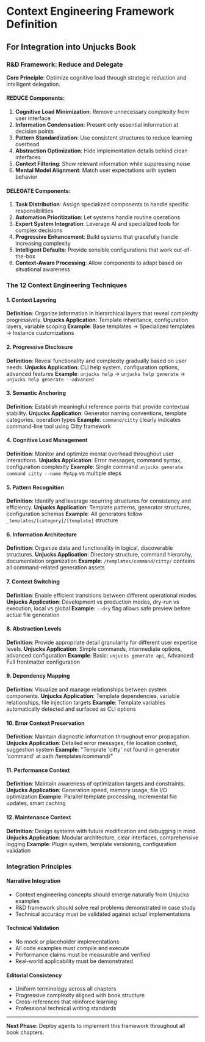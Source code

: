 # Context Engineering Framework Definition
## For Integration into Unjucks Book

### R&D Framework: Reduce and Delegate

**Core Principle**: Optimize cognitive load through strategic reduction and intelligent delegation.

#### REDUCE Components:
1. **Cognitive Load Minimization**: Remove unnecessary complexity from user interface
2. **Information Condensation**: Present only essential information at decision points  
3. **Pattern Standardization**: Use consistent structures to reduce learning overhead
4. **Abstraction Optimization**: Hide implementation details behind clean interfaces
5. **Context Filtering**: Show relevant information while suppressing noise
6. **Mental Model Alignment**: Match user expectations with system behavior

#### DELEGATE Components:
1. **Task Distribution**: Assign specialized components to handle specific responsibilities
2. **Automation Prioritization**: Let systems handle routine operations
3. **Expert System Integration**: Leverage AI and specialized tools for complex decisions
4. **Progressive Enhancement**: Build systems that gracefully handle increasing complexity
5. **Intelligent Defaults**: Provide sensible configurations that work out-of-the-box
6. **Context-Aware Processing**: Allow components to adapt based on situational awareness

### The 12 Context Engineering Techniques

#### 1. Context Layering
**Definition**: Organize information in hierarchical layers that reveal complexity progressively.
**Unjucks Application**: Template inheritance, configuration layers, variable scoping
**Example**: Base templates → Specialized templates → Instance customizations

#### 2. Progressive Disclosure
**Definition**: Reveal functionality and complexity gradually based on user needs.
**Unjucks Application**: CLI help system, configuration options, advanced features
**Example**: `unjucks help` → `unjucks help generate` → `unjucks help generate --advanced`

#### 3. Semantic Anchoring
**Definition**: Establish meaningful reference points that provide contextual stability.
**Unjucks Application**: Generator naming conventions, template categories, operation types
**Example**: `command/citty` clearly indicates command-line tool using Citty framework

#### 4. Cognitive Load Management
**Definition**: Monitor and optimize mental overhead throughout user interactions.
**Unjucks Application**: Error messages, command syntax, configuration complexity
**Example**: Single command `unjucks generate command citty --name MyApp` vs multiple steps

#### 5. Pattern Recognition
**Definition**: Identify and leverage recurring structures for consistency and efficiency.
**Unjucks Application**: Template patterns, generator structures, configuration schemas
**Example**: All generators follow `_templates/[category]/[template]` structure

#### 6. Information Architecture
**Definition**: Organize data and functionality in logical, discoverable structures.
**Unjucks Application**: Directory structure, command hierarchy, documentation organization
**Example**: `/templates/command/citty/` contains all command-related generation assets

#### 7. Context Switching
**Definition**: Enable efficient transitions between different operational modes.
**Unjucks Application**: Development vs production modes, dry-run vs execution, local vs global
**Example**: `--dry` flag allows safe preview before actual file generation

#### 8. Abstraction Levels
**Definition**: Provide appropriate detail granularity for different user expertise levels.
**Unjucks Application**: Simple commands, intermediate options, advanced configuration
**Example**: Basic: `unjucks generate api`, Advanced: Full frontmatter configuration

#### 9. Dependency Mapping
**Definition**: Visualize and manage relationships between system components.
**Unjucks Application**: Template dependencies, variable relationships, file injection targets
**Example**: Template variables automatically detected and surfaced as CLI options

#### 10. Error Context Preservation
**Definition**: Maintain diagnostic information throughout error propagation.
**Unjucks Application**: Detailed error messages, file location context, suggestion system
**Example**: "Template 'citty' not found in generator 'command' at path /templates/command/"

#### 11. Performance Context
**Definition**: Maintain awareness of optimization targets and constraints.
**Unjucks Application**: Generation speed, memory usage, file I/O optimization
**Example**: Parallel template processing, incremental file updates, smart caching

#### 12. Maintenance Context
**Definition**: Design systems with future modification and debugging in mind.
**Unjucks Application**: Modular architecture, clear interfaces, comprehensive logging
**Example**: Plugin system, template versioning, configuration validation

### Integration Principles

#### Narrative Integration
- Context engineering concepts should emerge naturally from Unjucks examples
- R&D framework should solve real problems demonstrated in case study
- Technical accuracy must be validated against actual implementations

#### Technical Validation
- No mock or placeholder implementations
- All code examples must compile and execute
- Performance claims must be measurable and verified
- Real-world applicability must be demonstrated

#### Editorial Consistency
- Uniform terminology across all chapters
- Progressive complexity aligned with book structure
- Cross-references that reinforce learning
- Professional technical writing standards

---

**Next Phase**: Deploy agents to implement this framework throughout all book chapters.